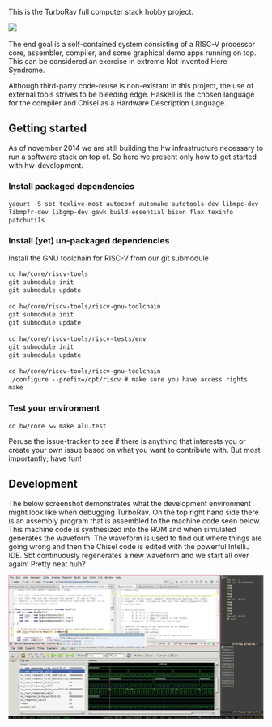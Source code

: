 This is the TurboRav full computer stack hobby project.

![](https://docs.google.com/drawings/d/1ULG8MfWGiZmn_45winMJ4qbs6qOa7lMet6E6i03F7Mk/pub?w=1875&h=1077 "")

The end goal is a self-contained system consisting of a RISC-V
processor core, assembler, compiler, and some graphical demo apps
running on top. This can be considered an exercise in extreme Not
Invented Here Syndrome.

Although third-party code-reuse is non-existant in this project, the
use of external tools strives to be bleeding edge. Haskell is the
chosen language for the compiler and Chisel as a Hardware Description
Language.

## Getting started

As of november 2014 we are still building the hw infrastructure
necessary to run a software stack on top of. So here we present only
how to get started with hw-development.

### Install packaged dependencies

```
yaourt -S sbt texlive-most autoconf automake autotools-dev libmpc-dev libmpfr-dev libgmp-dev gawk build-essential bison flex texinfo patchutils
```

### Install (yet) un-packaged dependencies

Install the GNU toolchain for RISC-V from our git submodule

```
cd hw/core/riscv-tools
git submodule init
git submodule update

cd hw/core/riscv-tools/riscv-gnu-toolchain
git submodule init
git submodule update

cd hw/core/riscv-tools/riscv-tests/env
git submodule init
git submodule update

cd hw/core/riscv-tools/riscv-gnu-toolchain
./configure --prefix=/opt/riscv # make sure you have access rights
make
```

### Test your environment

```
cd hw/core && make alu.test
```

Peruse the issue-tracker to see if there is anything that interests
you or create your own issue based on what you want to contribute
with. But most importantly; have fun!

## Development

The below screenshot demonstrates what the development environment might look
like when debugging TurboRav. On the top right hand side there is an assembly
program that is assembled to the machine code seen below. This machine code is
synthesized into the ROM and when simulated generates the waveform. The waveform
is used to find out where things are going wrong and then the Chisel code is
edited with the powerful IntelliJ IDE. Sbt continuously regenerates a new
waveform and we start all over again! Pretty neat huh?

![](/hw/doc/development_environment.jpg?raw=true)
